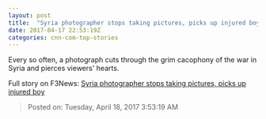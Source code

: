 ```yaml
---
layout: post
title:  "Syria photographer stops taking pictures, picks up injured boy"
date: 2017-04-17 22:53:19Z
categories: cnn-com-top-stories
---
```


Every so often, a photograph cuts through the grim cacophony of the war in Syria and pierces viewers' hearts.


Full story on F3News: [Syria photographer stops taking pictures, picks up injured boy](http://www.f3nws.com/n/Qjq4J)

> Posted on: Tuesday, April 18, 2017 3:53:19 AM
